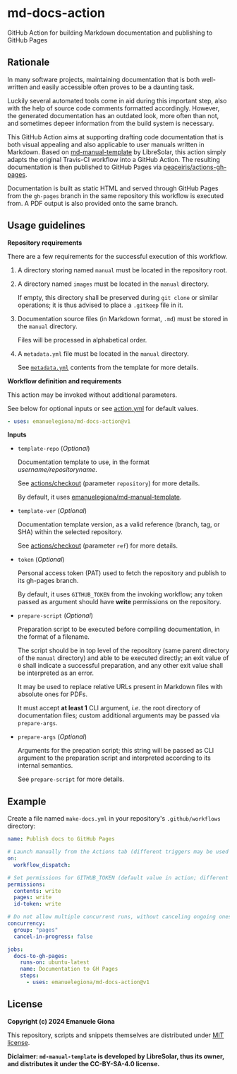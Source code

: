 # md-docs-action
GitHub Action for building Markdown documentation and publishing to GitHub Pages

## Rationale

In many software projects, maintaining documentation that is both well-written and easily accessible 
often proves to be a daunting task.

Luckily several automated tools come in aid during this important step, also with the help of source 
code comments formatted accordingly.
However, the generated documentation has an outdated look, more often than not, and sometimes depeer 
information from the build system is necessary.

This GitHub Action aims at supporting drafting code documentation that is both visual appealing and 
also applicable to user manuals written in Markdown.
Based on [md-manual-template][templ-repo] by LibreSolar, this action simply adapts the original Travis-CI 
workflow into a GitHub Action.
The resulting documentation is then published to GitHub Pages via [peaceiris/actions-gh-pages][gha-pages].

Documentation is built as static HTML and served through GitHub Pages from the `gh-pages` branch in the 
same repository this workflow is executed from.
A PDF output is also provided onto the same branch.

## Usage guidelines

**Repository requirements**

There are a few requirements for the successful execution of this workflow.

1. A directory storing named `manual` must be located in the repository root.

2. A directory named `images` must be located in the `manual` directory.

    If empty, this directory shall be preserved during `git clone` or similar operations; it is thus advised to place a `.gitkeep` file in it.

3. Documentation source files (in Markdown format, `.md`) must be stored in the `manual` directory.

    Files will be processed in alphabetical order.

4. A `metadata.yml` file must be located in the `manual` directory.

    See [`metadata.yml`][metadata-url] contents from the template for more details.

**Workflow definition and requirements**

This action may be invoked without additional parameters. 

See below for optional inputs or see [action.yml](./action.yml) for default values.

```yaml
- uses: emanuelegiona/md-docs-action@v1
```

**Inputs**

- `template-repo` (_Optional_)

    Documentation template to use, in the format _username/repositoryname_.

    See [actions/checkout][gha-checkout] (parameter `repository`) for more details.

    By default, it uses [emanuelegiona/md-manual-template][default-manual].

- `template-ver` (_Optional_)

    Documentation template version, as a valid reference (branch, tag, or SHA) within the selected repository.

    See [actions/checkout][gha-checkout] (parameter `ref`) for more details.

- `token` (_Optional_)

    Personal access token (PAT) used to fetch the repository and publish to its gh-pages branch.

    By default, it uses `GITHUB_TOKEN` from the invoking workflow; any token passed as argument should have **write** permissions on the repository.

- `prepare-script` (_Optional_)

    Preparation script to be executed before compiling documentation, in the format of a filename.

    The script should be in top level of the repository (same parent directory of the `manual` directory) and able to be executed directly; an exit value of `0` shall indicate a successful preparation, and any other exit value shall be interpreted as an error.

    It may be used to replace relative URLs present in Markdown files with absolute ones for PDFs.

    It must accept **at least 1** CLI argument, _i.e._ the root directory of documentation files; custom additional arguments may be passed via `prepare-args`.

- `prepare-args` (_Optional_)

    Arguments for the prepation script; this string will be passed as CLI argument to the preparation script and interpreted according to its internal semantics.

    See `prepare-script` for more details.

## Example

Create a file named `make-docs.yml` in your repository's `.github/workflows` directory:

```yaml
name: Publish docs to GitHub Pages

# Launch manually from the Actions tab (different triggers may be used too)
on:
  workflow_dispatch:

# Set permissions for GITHUB_TOKEN (default value in action; different tokens may be used too)
permissions:
  contents: write
  pages: write
  id-token: write

# Do not allow multiple concurrent runs, without canceling ongoing ones
concurrency:
  group: "pages"
  cancel-in-progress: false

jobs:
  docs-to-gh-pages:
    runs-on: ubuntu-latest
    name: Documentation to GH Pages
    steps:
      - uses: emanuelegiona/md-docs-action@v1
```

## License

**Copyright (c) 2024 Emanuele Giona**

This repository, scripts and snippets themselves are distributed under [MIT license][license].

**Diclaimer: `md-manual-template` is developed by LibreSolar, thus its owner, and distributes it under the CC-BY-SA-4.0 license.**



[templ-repo]: https://github.com/LibreSolar/md-manual-template
[gha-pages]: https://github.com/peaceiris/actions-gh-pages
[default-manual]: https://github.com/emanuelegiona/md-manual-template
[gha-checkout]: https://github.com/actions/checkout
[metadata-url]: https://github.com/emanuelegiona/md-manual-template/blob/master/manual/metadata.yml
[license]: ./LICENSE
